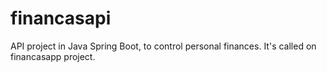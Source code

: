# financasapi
API project in Java Spring Boot, to control personal finances.
It's called on financasapp project.
